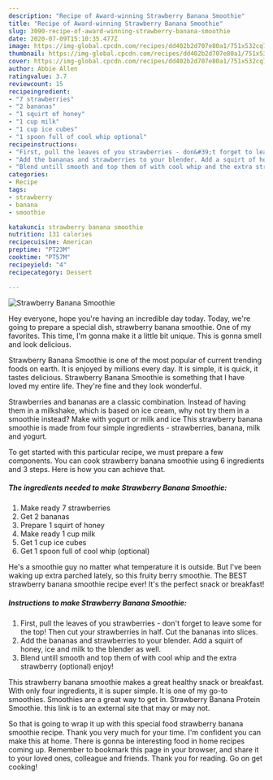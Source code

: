 ```yaml
---
description: "Recipe of Award-winning Strawberry Banana Smoothie"
title: "Recipe of Award-winning Strawberry Banana Smoothie"
slug: 3090-recipe-of-award-winning-strawberry-banana-smoothie
date: 2020-07-09T15:10:35.477Z
image: https://img-global.cpcdn.com/recipes/dd402b2d707e80a1/751x532cq70/strawberry-banana-smoothie-recipe-main-photo.jpg
thumbnail: https://img-global.cpcdn.com/recipes/dd402b2d707e80a1/751x532cq70/strawberry-banana-smoothie-recipe-main-photo.jpg
cover: https://img-global.cpcdn.com/recipes/dd402b2d707e80a1/751x532cq70/strawberry-banana-smoothie-recipe-main-photo.jpg
author: Abbie Allen
ratingvalue: 3.7
reviewcount: 15
recipeingredient:
- "7 strawberries"
- "2 bananas"
- "1 squirt of honey"
- "1 cup milk"
- "1 cup ice cubes"
- "1 spoon full of cool whip optional"
recipeinstructions:
- "First, pull the leaves of you strawberries - don&#39;t forget to leave some for the top! Then cut your strawberries in half. Cut the bananas into slices."
- "Add the bananas and strawberries to your blender. Add a squirt of honey, ice and milk to the blender as well."
- "Blend untill smooth and top them of with cool whip and the extra strawberry (optional) enjoy!"
categories:
- Recipe
tags:
- strawberry
- banana
- smoothie

katakunci: strawberry banana smoothie 
nutrition: 131 calories
recipecuisine: American
preptime: "PT23M"
cooktime: "PT57M"
recipeyield: "4"
recipecategory: Dessert

---
```



![Strawberry Banana Smoothie](https://img-global.cpcdn.com/recipes/dd402b2d707e80a1/751x532cq70/strawberry-banana-smoothie-recipe-main-photo.jpg)

Hey everyone, hope you're having an incredible day today. Today, we're going to prepare a special dish, strawberry banana smoothie. One of my favorites. This time, I'm gonna make it a little bit unique. This is gonna smell and look delicious.

Strawberry Banana Smoothie is one of the most popular of current trending foods on earth. It is enjoyed by millions every day. It is simple, it is quick, it tastes delicious. Strawberry Banana Smoothie is something that I have loved my entire life. They're fine and they look wonderful.

Strawberries and bananas are a classic combination. Instead of having them in a milkshake, which is based on ice cream, why not try them in a smoothie instead? Make with yogurt or milk and ice This strawberry banana smoothie is made from four simple ingredients - strawberries, banana, milk and yogurt.


To get started with this particular recipe, we must prepare a few components. You can cook strawberry banana smoothie using 6 ingredients and 3 steps. Here is how you can achieve that.

<!--inarticleads1-->

##### The ingredients needed to make Strawberry Banana Smoothie:

1. Make ready 7 strawberries
1. Get 2 bananas
1. Prepare 1 squirt of honey
1. Make ready 1 cup milk
1. Get 1 cup ice cubes
1. Get 1 spoon full of cool whip (optional)


He&#39;s a smoothie guy no matter what temperature it is outside. But I&#39;ve been waking up extra parched lately, so this fruity berry smoothie. The BEST strawberry banana smoothie recipe ever! It&#39;s the perfect snack or breakfast! 

<!--inarticleads2-->

##### Instructions to make Strawberry Banana Smoothie:

1. First, pull the leaves of you strawberries - don&#39;t forget to leave some for the top! Then cut your strawberries in half. Cut the bananas into slices.
1. Add the bananas and strawberries to your blender. Add a squirt of honey, ice and milk to the blender as well.
1. Blend untill smooth and top them of with cool whip and the extra strawberry (optional) enjoy!


This strawberry banana smoothie makes a great healthy snack or breakfast. With only four ingredients, it is super simple. It is one of my go-to smoothies. Smoothies are a great way to get in. Strawberry Banana Protein Smoothie. this link is to an external site that may or may not. 

So that is going to wrap it up with this special food strawberry banana smoothie recipe. Thank you very much for your time. I'm confident you can make this at home. There is gonna be interesting food in home recipes coming up. Remember to bookmark this page in your browser, and share it to your loved ones, colleague and friends. Thank you for reading. Go on get cooking!
